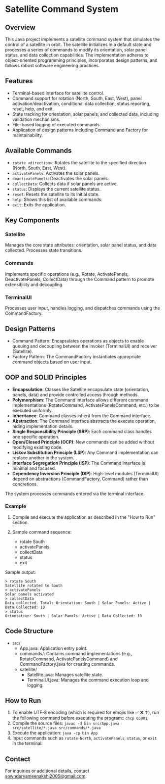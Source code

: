 # Satellite Command System

## Overview

This Java project implements a satellite command system that simulates the control of a satellite in orbit. The satellite initializes in a default state and processes a series of commands to modify its orientation, solar panel status, and data collection capabilities. The implementation adheres to object-oriented programming principles, incorporates design patterns, and follows robust software engineering practices.

## Features

- Terminal-based interface for satellite control.
- Command support for rotation (North, South, East, West), panel activation/deactivation, conditional data collection, status reporting, reset, help, and exit.
- State tracking for orientation, solar panels, and collected data, including validation mechanisms.
- File-based logging of executed commands.
- Application of design patterns including Command and Factory for maintainability.

## Available Commands

- `rotate <direction>`: Rotates the satellite to the specified direction (North, South, East, West).
- `activatePanels`: Activates the solar panels.
- `deactivatePanels`: Deactivates the solar panels.
- `collectData`: Collects data if solar panels are active.
- `status`: Displays the current satellite status.
- `reset`: Resets the satellite to its initial state.
- `help`: Shows this list of available commands.
- `exit`: Exits the application.

## Key Components

### Satellite

Manages the core state attributes: orientation, solar panel status, and data collected. Processes state transitions.

### Commands

Implements specific operations (e.g., Rotate, ActivatePanels, DeactivatePanels, CollectData) through the Command pattern to promote extensibility and decoupling.

### TerminalUI

Processes user input, handles logging, and dispatches commands using the CommandFactory.

## Design Patterns

- Command Pattern: Encapsulates operations as objects to enable queuing and decoupling between the invoker (TerminalUI) and receiver (Satellite).
- Factory Pattern: The CommandFactory instantiates appropriate command objects based on user input.

## OOP and SOLID Principles

- **Encapsulation**: Classes like Satellite encapsulate state (orientation, panels, data) and provide controlled access through methods.
- **Polymorphism**: The Command interface allows different command implementations (RotateCommand, ActivatePanelsCommand, etc.) to be executed uniformly.
- **Inheritance**: Command classes inherit from the Command interface.
- **Abstraction**: The Command interface abstracts the execute operation, hiding implementation details.
- **Single Responsibility Principle (SRP)**: Each command class handles one specific operation.
- **Open/Closed Principle (OCP)**: New commands can be added without modifying existing code.
- **Liskov Substitution Principle (LSP)**: Any Command implementation can replace another in the system.
- **Interface Segregation Principle (ISP)**: The Command interface is minimal and focused.
- **Dependency Inversion Principle (DIP)**: High-level modules (TerminalUI) depend on abstractions (CommandFactory, Command) rather than concretions.

The system processes commands entered via the terminal interface.

### Example

1. Compile and execute the application as described in the "How to Run" section.

2. Sample command sequence:
   - rotate South
   - activatePanels
   - collectData
   - status
   - exit

Sample output:
```
> rotate South
Satellite rotated to South
> activatePanels
Solar panels activated
> collectData
Data collected. Total: Orientation: South | Solar Panels: Active | Data Collected: 10
> status
Orientation: South | Solar Panels: Active | Data Collected: 10
```

## Code Structure

- src/
  - App.java: Application entry point.
  - commands/: Contains command implementations (e.g., RotateCommand, ActivatePanelsCommand) and CommandFactory.java for creating commands.
  - satellite/
    - Satellite.java: Manages satellite state.
    - TerminalUI.java: Manages the command execution loop and logging.

## How to Run

1. To enable UTF-8 encoding (which is required for emojis like ✅ ❌ ↑), run the following command before executing the program:: `chcp 65001`
2. Compile the source files: `javac -d bin src/App.java src/satellite/*.java src/commands/*.java`
3. Execute the application: `java -cp bin App`
4. Input commands such as `rotate North`, `activatePanels`, `status`, or `exit` in the terminal.

## Contact

For inquiries or additional details, contact [sowndaryameenakshi2005@gmail.com](mailto:sowndaryameenakshi2005@gmail.com).
